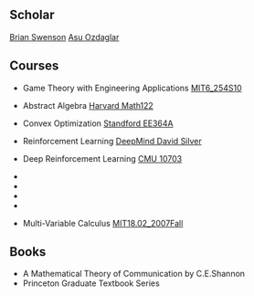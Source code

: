 
## Scholar
[Brian Swenson](scholar.google.com) [Asu Ozdaglar](scholar.google.com)

## Courses

* Game Theory with Engineering Applications [MIT6\_254S10](www.google.com)
* Abstract Algebra [Harvard Math122](www.youtube.com)
* Convex Optimization [Standford EE364A](www.youtube.com)
* Reinforcement Learning [DeepMind David Silver](youtube.com)
* Deep Reinforcement Learning [CMU 10703](ketefvision.github.io) 
*
*
*
*


* Multi-Variable Calculus [MIT18.02\_2007Fall](youtube.com)

## Books

* A Mathematical Theory of Communication by C.E.Shannon
* Princeton Graduate Textbook Series

